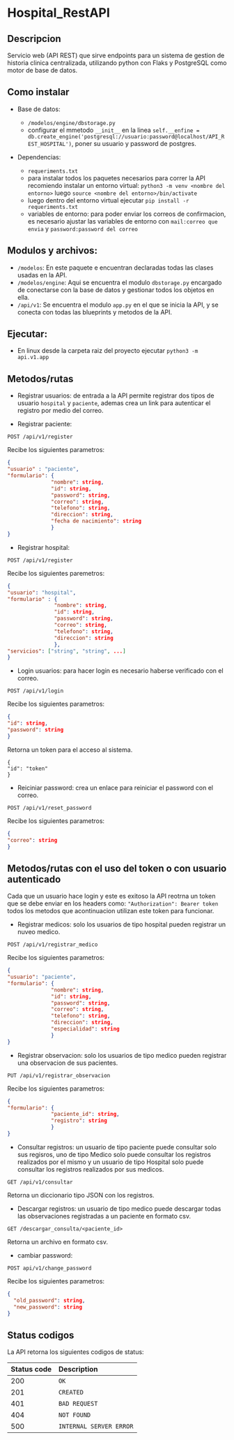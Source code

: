 # Hospital_RestAPI

## Descripcion

Servicio web (API REST) que sirve endpoints para un sistema de gestion de historia clinica centralizada, utilizando python con Flaks y PostgreSQL como motor de base de datos.

## Como instalar

* Base de datos:
  * `/modelos/engine/dbstorage.py`
  * configurar el mmetodo `__init__` en la linea `self.__enfine = db.create_engine('postgresql://usuario:password@localhost/API_REST_HOSPITAL')`,
  poner su usuario y password de postgres.
  
* Dependencias:
  * `requeriments.txt`
  * para instalar todos los paquetes necesarios para correr la API recomiendo instalar un entorno virtual:
  `python3 -m venv <nombre del entorno>` luego `source <nombre del entorno>/bin/activate`
  * luego dentro del entorno virtual ejecutar `pip install -r requeriments.txt`
  * variables de entorno: para poder enviar los correos de confirmacion, es necesario ajustar las variables de entorno con `mail:correo que envia`
  y `password:password del correo`
  
## Modulos y archivos:

  * `/modelos`: En este paquete e encuentran declaradas todas las clases usadas en la API.
  * `/modelos/engine`: Aqui se encuentra el modulo `dbstorage.py` encargado de conectarse con la base de datos y gestionar todos los objetos en ella.
  * `/api/v1`: Se encuentra el modulo `app.py` en el que se inicia la API, y se conecta con todas las blueprints y metodos de la API.
  
## Ejecutar:

  * En linux desde la carpeta raiz del proyecto ejecutar `python3 -m api.v1.app`
  
## Metodos/rutas

  * Registrar usuarios: de entrada a la API permite registrar dos tipos de usuario
  `hospital` y `paciente`, ademas crea un link para autenticar el registro por medio del correo.
  
  * Registrar paciente:
  ```http
  POST /api/v1/register
  ```
  Recibe los siguientes parametros:
  ```JSON
  {
  "usuario" : "paciente",
  "formulario": {
                "nombre": string,
                "id": string,
                "password": string,
                "correo": string,
                "telefono": string,
                "direccion": string,
                "fecha de nacimiento": string
                }
  }
  ```
  
  * Registrar hospital:
  ```http
  POST /api/v1/register
  ```
  Recibe los siguientes paremetros:
  ```JSON
  {
  "usuario": "hospital",
  "formulario" : {
                 "nombre": string,
                 "id": string,
                 "password": string,
                 "correo": string,
                 "telefono": string,
                 "direccion": string
                 },
  "servicios": ["string", "string", ...]
  }
  ```
  * Login usuarios: para hacer login es necesario haberse verificado con el correo.
  ```http
  POST /api/v1/login
  ```
  Recibe los siguientes parametros:
  ```JSON
  {
  "id": string,
  "password": string
  }
  ```
  Retorna un token para el acceso al sistema.
  ```
  {
  "id": "token"
  }
  ```
  
  * Reiciniar password: crea un enlace para reiniciar el password con el correo.
  ```http
  POST /api/v1/reset_password
  ```
  Recibe los siguientes parametros:
  ```JSON
  {
  "correo": string
  }
  ```

## Metodos/rutas con el uso del token o con usuario autenticado

Cada que un usuario hace login y este es exitoso la API reotrna un token
que se debe enviar en los headers como:
  `"Authorization": Bearer token`
todos los metodos que acontinuacion utilizan este token para funcionar.

  * Registrar medicos: solo los usuarios de tipo hospital pueden registrar
  un nuveo medico.
  ```http
  POST /api/v1/registrar_medico
  ```
  Recibe los siguientes parametros:
  ```JSON
  {
  "usuario": "paciente",
  "formulario": {
                "nombre": string,
                "id": string,
                "password": string,
                "correo": string,
                "telefono": string,
                "direccion": string,
                "especialidad": string
                }
  }
  ```
  
  * Registrar observacion: solo los usuarios de tipo medico pueden registrar una
  observacion de sus pacientes.
  ```http
  PUT /api/v1/registrar_observacion
  ```
  Recibe los siguientes parametros:
  ```JSON
  {
  "formulario": {
                "paciente_id": string,
                "registro": string
                }
  }
  ```
  
  * Consultar registros: un usuario de tipo paciente puede consultar solo sus
  regisros, uno de tipo Medico solo puede consultar los registros realizados por
  el mismo y un usuario de tipo Hospital solo puede consultar los registros realizados
  por sus medicos.
  ```http
  GET /api/v1/consultar
  ```
  Retorna un diccionario tipo JSON con los registros.
  
  * Descargar registros: un usuario de tipo medico puede descargar todas las observaciones 
  registradas a un paciente en formato csv.
  ```http
  GET /descargar_consulta/<paciente_id>
  ```
  Retorna un archivo en formato csv.
  
  * cambiar password:
  ```http
  POST api/v1/change_password
  ```
  Recibe los siguientes parametros:
  ```JSON
  {
    "old_password": string,
    "new_password": string
  }
  ```
  
## Status codigos

La API retorna los siguientes codigos de status:

| Status code | Description |
| :--- | :--- |
| 200 | `OK` |
| 201 | `CREATED` |
| 401 | `BAD REQUEST` |
| 404 | `NOT FOUND` |
| 500 | `INTERNAL SERVER ERROR` |


  
